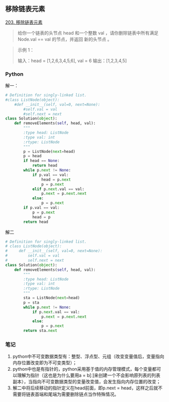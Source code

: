 ## 移除链表元素

[203. 移除链表元素](https://leetcode.cn/problems/remove-linked-list-elements/)

> 给你一个链表的头节点 head 和一个整数 val ，请你删除链表中所有满足 Node.val == val 的节点，并返回 新的头节点 。

> 示例 1：
>
> 输入：head = [1,2,6,3,4,5,6], val = 6
> 输出：[1,2,3,4,5]

### Python

解一：

```python
# Definition for singly-linked list.
#class ListNode(object):
    #def __init__(self, val=0, next=None):
        #self.val = val
        #self.next = next
class Solution(object):
    def removeElements(self, head, val):
        """
        :type head: ListNode
        :type val: int
        :rtype: ListNode
        """
        p = ListNode(next=head)
        p = head
        if head == None:
            return head
        while p.next != None:
            if p.val == val:
                head = p.next
                p = p.next
            elif p.next.val == val:
                p.next = p.next.next
            else:
                p = p.next 
        if p.val == val:
            p = p.next
            head = p
        return head
```

解二

```python
# Definition for singly-linked list.
# class ListNode(object):
#     def __init__(self, val=0, next=None):
#         self.val = val
#         self.next = next
class Solution(object):
    def removeElements(self, head, val):
        """
        :type head: ListNode
        :type val: int
        :rtype: ListNode
        """
        sta = ListNode(next=head)
        p = sta
        while p.next != None:
            if p.next.val == val:
                p.next = p.next.next
            else:
                p = p.next 
        return sta.next
```

### 笔记

1. python中不可变数据类型有：整型、浮点型、元组（改变变量值后，变量指向内存位置改变即为不可变类型）；
2. python中也是有指针的，python采用基于值的内存管理模式，每个变量都可以理解为指针（这也是为什么要用a = b[:]来创建一个不会影响原列表的列表副本），当指向不可变数据类型的变量改变值，会发生指向内存位置的改变；
3. 解二中将后续移动的指针定义在head前面，即p.next = head，这样之后就不需要将链表首端和尾端为需要删除链点当作特殊情况。